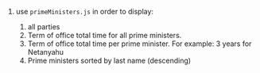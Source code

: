 <ol>
<li>
    <p>use <code>primeMinisters.js</code> in order to display: 
    <ol>
        <li>
            all parties 
        </li>
        <li>
            Term of office total time for all prime ministers.
        </li>
        <li>
            Term of office total time per prime minister. For example: 3 years for Netanyahu
        </li>
        <li>
            Prime ministers sorted by last name (descending)
        </li>
    </ol>
</li>
</ol>